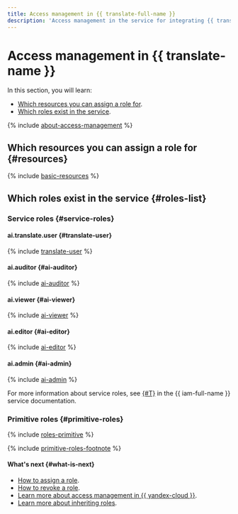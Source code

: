 ```yaml
---
title: Access management in {{ translate-full-name }}
description: 'Access management in the service for integrating {{ translate-full-name }} algorithms into applications or web projects. Permissions are granted when assigning a role. A role can be assigned for a folder or a cloud: all cloud permissions are inherited. To use the service, you need one of the following roles: editor, admin, or resource-manager.clouds.owner.'
---
```


# Access management in {{ translate-name }}

In this section, you will learn:
* [Which resources you can assign a role for](#resources).
* [Which roles exist in the service](#roles-list).

{% include [about-access-management](../../_includes/iam/about-access-management.md) %}

## Which resources you can assign a role for {#resources}

{% include [basic-resources](../../_includes/iam/basic-resources-for-access-control.md) %}

## Which roles exist in the service {#roles-list}

### Service roles {#service-roles}

#### ai.translate.user {#translate-user}

{% include [translate-user](../../_roles/ai/translate/user.md) %}

#### ai.auditor {#ai-auditor}

{% include [ai-auditor](../../_roles/ai/auditor.md) %}

#### ai.viewer {#ai-viewer}

{% include [ai-viewer](../../_roles/ai/viewer.md) %}

#### ai.editor {#ai-editor}

{% include [ai-editor](../../_roles/ai/editor.md) %}

#### ai.admin {#ai-admin}

{% include [ai-admin](../../_roles/ai/admin.md) %}

For more information about service roles, see [{#T}](../../iam/concepts/access-control/roles.md) in the {{ iam-full-name }} service documentation.

### Primitive roles {#primitive-roles}

{% include [roles-primitive](../../_includes/roles-primitive.md) %}

{% include [primitive-roles-footnote](../../_includes/primitive-roles-footnote.md) %}

#### What's next {#what-is-next}

* [How to assign a role](../../iam/operations/roles/grant.md).
* [How to revoke a role](../../iam/operations/roles/revoke.md).
* [Learn more about access management in {{ yandex-cloud }}](../../iam/concepts/access-control/index.md).
* [Learn more about inheriting roles](../../resource-manager/concepts/resources-hierarchy.md#access-rights-inheritance).
